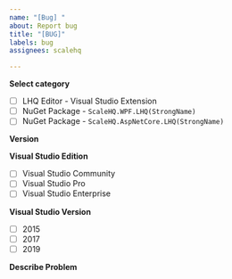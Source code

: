 ```yaml
---
name: "[Bug] "
about: Report bug
title: "[BUG]"
labels: bug
assignees: scalehq

---
```


**Select category**
- [ ] LHQ Editor - Visual Studio Extension
- [ ] NuGet Package - `ScaleHQ.WPF.LHQ(StrongName)`
- [ ] NuGet Package - `ScaleHQ.AspNetCore.LHQ(StrongName)`

**Version**
<enter version number>

**Visual Studio Edition**
- [ ] Visual Studio Community
- [ ] Visual Studio Pro
- [ ] Visual Studio Enterprise

**Visual Studio Version**
- [ ] 2015
- [ ] 2017
- [ ] 2019

**Describe Problem**
<enter problem description>
